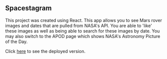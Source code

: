 ## Spacestagram

This project was created using React. This app allows you to see Mars rover images and dates that are pulled from NASA's API. You are able to 'like' these images as well as being able to search for these images by date. You may also switch to the APOD page which shows NASA's Astronomy Picture of the Day.

Click [here](https://spacestagram-navy.vercel.app/) to see the deployed version.
